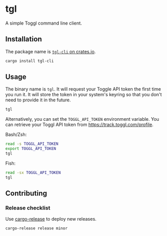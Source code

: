 # tgl

A simple Toggl command line client.

## Installation

The package name is [`tgl-cli` on crates.io][1].

```sh
cargo install tgl-cli
```

## Usage

The binary name is `tgl`. It will request your Toggle API token the first time you run it. It will store the token in your system's keyring so that you don't need to provide it in the future.

```sh
tgl
```

Alternatively, you can set the `TOGGL_API_TOKEN` environment variable. You can retrieve your Toggl API token from <https://track.toggl.com/profile>.

Bash/Zsh:

```sh
read -s TOGGL_API_TOKEN
export TOGGL_API_TOKEN
tgl
```

Fish:

```sh
read -sx TOGGL_API_TOKEN
tgl
```

## Contributing

### Release checklist

Use [cargo-release][2] to deploy new releases.

```sh
cargo-release release minor
```

[1]: https://crates.io/crates/tgl-cli
[2]: https://github.com/crate-ci/cargo-release

